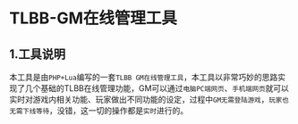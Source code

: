 # TLBB-GM在线管理工具

## 1.工具说明

本工具是由`PHP+Lua`编写的一套`TLBB GM在线管理工具`，本工具以非常巧妙的思路实现了几个基础的TLBB在线管理功能，GM可以通过`电脑PC端网页`、`手机端网页`就可以实时对游戏内相关功能、玩家做出不同功能的设定，过程中`GM无需登陆游戏`，`玩家也无需下线等待`，没错，这一切的操作都是`实时`进行的。